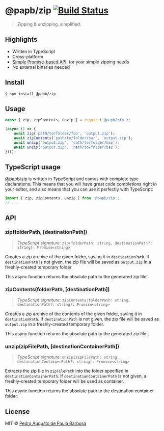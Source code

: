 # @papb/zip [![Build Status](https://travis-ci.com/papb/zip.svg?branch=master)](https://travis-ci.com/papb/zip)

> Zipping & unzipping, simplified.

## Highlights

* Written in TypeScript
* Cross-platform
* [Simple Promise-based API](https://github.com/papb/zip#api), for your simple zipping needs
* No external binaries needed


## Install

```
$ npm install @papb/zip
```


## Usage

```js
const { zip, zipContents, unzip } = require('@papb/zip');

(async () => {
	await zip('path/to/folder/foo', 'output.zip');
	await zipContents('path/to/folder/bar', 'output.zip');
	await unzip('output.zip', 'path/to/folder/baz');
	await unzip('output.zip', 'path/to/folder/baz');
})();
```


## TypeScript usage

@papb/zip is written in TypeScript and comes with complete type declarations. This means that you will have great code completions right in your editor, and also means that you can use it perfectly with TypeScript:

```ts
import { zip, zipContents, unzip } from '@papb/zip';
// ...
```


## API

### zip(folderPath, \[destinationPath\])
> *TypeScript signature:* `zip(folderPath: string, destinationPath?: string): Promise<string>`

Creates a zip archive of the given folder, saving it in `destinationPath`. If `destinationPath` is not given, the zip file will be saved as `output.zip` in a freshly-created temporary folder.

This async function returns the absolute path to the generated zip file.

### zipContents(folderPath, \[destinationPath\])
> *TypeScript signature:* `zipContents(folderPath: string, destinationPath?: string): Promise<string>`

Creates a zip archive of the contents of the given folder, saving it in `destinationPath`. If `destinationPath` is not given, the zip file will be saved as `output.zip` in a freshly-created temporary folder.

This async function returns the absolute path to the generated zip file.

### unzip(zipFilePath, \[destinationContainerPath\])
> *TypeScript signature:* `unzip(zipFilePath: string, destinationContainerPath?: string): Promise<string>`

Extracts the zip file in `zipFilePath` into the folder specified in `destinationContainerPath`. If `destinationContainerPath` is not given, a freshly-created temporary folder will be used as container.

This async function returns the absolute path to the destination container folder.


## License

MIT © [Pedro Augusto de Paula Barbosa](https://github.com/papb)
